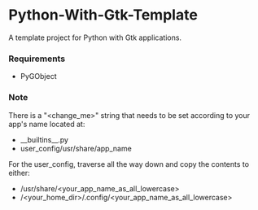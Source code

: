 # Python-With-Gtk-Template
A template project for Python with Gtk applications.

### Requirements
* PyGObject

### Note
There is a "\<change_me\>" string that needs to be set according to your app's name located at:
* \_\_builtins\_\_.py
* user_config/usr/share/app_name

For the user_config, traverse all the way down and copy the contents to either:
* /usr/share/\<your_app_name_as_all_lowercase\>
* /\<your_home_dir\>/.config/\<your_app_name_as_all_lowercase\>
